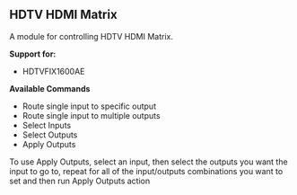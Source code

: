 ## HDTV HDMI Matrix

A module for controlling HDTV HDMI Matrix.

**Support for:**

- HDTVFIX1600AE

**Available Commands**

- Route single input to specific output
- Route single input to multiple outputs
- Select Inputs
- Select Outputs
- Apply Outputs

To use Apply Outputs, select an input, then select the outputs you want the input to go to, repeat for all of the input/outputs combinations you want to set and then run Apply Outputs action
